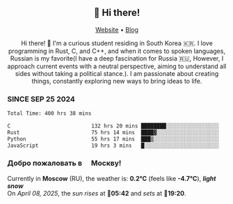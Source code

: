 <h2 align="center">👋 Hi there!</h2>
<p align="center">
  <a href="https://urdekcah.ru">Website</a> •
  <a href="https://urdekcah.blog">Blog</a>
</p>

<p align="center">
  Hi there! 👋 I'm a curious student residing in South Korea 🇰🇷. I love programming in Rust, C, and C++, and when it comes to spoken languages, Russian is my favorite(I have a deep fascination for Russia 🇷🇺, However, I approach current events with a neutral perspective, aiming to understand all sides without taking a political stance.). I am passionate about creating things, constantly exploring new ways to bring ideas to life.
</p>

### SINCE SEP 25 2024
<!--START_SECTION:waka-->
<!--LAST_WAKA_UPDATE:2025-04-07 18:09:17-->
```txt
Total Time: 400 hrs 38 mins

C                          132 hrs 20 mins ████████░░░░░░░░░░░░░░░░░   32.14 %
Rust                       75 hrs 14 mins  ████▓░░░░░░░░░░░░░░░░░░░░   18.27 %
Python                     55 hrs 17 mins  ███▒░░░░░░░░░░░░░░░░░░░░░   13.43 %
JavaScript                 19 hrs 3 mins   █░░░░░░░░░░░░░░░░░░░░░░░░   04.63 %
```
<!--END_SECTION:waka-->

<h3>Добро пожаловать в <img src="https://cdn-icons-png.flaticon.com/512/197/197408.png" width="13"/> Москву!</h3>

<!--START_SECTION:weather:moscow-->
<!--LAST_WEATHER_UPDATE:2025-04-08 12:12:02-->
Currently in **Moscow** (RU), the weather is: **0.2°C** (feels like **-4.7°C**), ***light snow***<br/>
On *April 08, 2025*, the *sun rises* at 🌅**05:42** and *sets* at 🌇**19:20**.
<!--END_SECTION:weather-->
